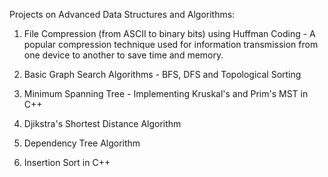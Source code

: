 Projects on Advanced Data Structures and Algorithms:

1) File Compression (from ASCII to binary bits) using Huffman Coding - A popular compression technique used for information transmission from one device to another to save time and memory. 

2) Basic Graph Search Algorithms  - BFS, DFS and Topological Sorting 

3) Minimum Spanning Tree - Implementing Kruskal's and Prim's MST in C++

4) Djikstra's Shortest Distance Algorithm

5) Dependency Tree Algorithm

6) Insertion Sort in C++ 
